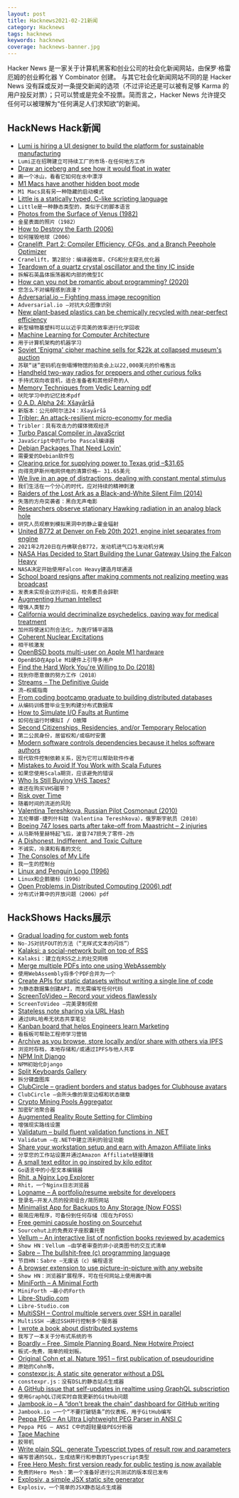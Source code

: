 ```yaml
---
layout: post
title: Hacknews2021-02-21新闻
category: Hacknews
tags: hacknews
keywords: hacknews
coverage: hacknews-banner.jpg
---
```


Hacker News 是一家关于计算机黑客和创业公司的社会化新闻网站，由保罗·格雷厄姆的创业孵化器 Y Combinator 创建。
与其它社会化新闻网站不同的是 Hacker News 没有踩或反对一条提交新闻的选项（不过评论还是可以被有足够 Karma 的用户投反对票）；只可以赞或是完全不投票。简而言之，Hacker News 允许提交任何可以被理解为“任何满足人们求知欲”的新闻。

## HackNews Hack新闻


- [Lumi is hiring a UI designer to build the platform for sustainable manufacturing](https://www.lumi.com/jobs)
- `Lumi正在招聘建立可持续工厂的市场-在任何地方工作`
- [Draw an iceberg and see how it would float in water](https://joshdata.me/iceberger.html)
- `画一个冰山，看看它如何在水中漂浮`
- [M1 Macs have another hidden boot mode](https://eclecticlight.co/2021/02/20/m1-macs-have-another-hidden-boot-mode/)
- `M1 Macs具有另一种隐藏的启动模式`
- [Little is a statically typed, C-like scripting language](http://www.little-lang.org/)
- `Little是一种静态类型的，类似于C的脚本语言`
- [Photos from the Surface of Venus (1982)](https://twitter.com/barry/status/1362520729305112576)
- `金星表面的照片（1982）`
- [How to Destroy the Earth (2006)](https://qntm.org/destroy)
- `如何摧毁地球（2006）`
- [Cranelift, Part 2: Compiler Efficiency, CFGs, and a Branch Peephole Optimizer](https://cfallin.org/blog/2021/01/22/cranelift-isel-2/)
- `Cranelift，第2部分：编译器效率，CFG和分支窥孔优化器`
- [Teardown of a quartz crystal oscillator and the tiny IC inside](https://www.righto.com/2021/02/teardown-of-quartz-crystal-oscillator.html)
- `拆解石英晶体振荡器和内部的微型IC`
- [How can you not be romantic about programming? (2020)](https://thorstenball.com/blog/2020/09/08/how-can-you-not-be-romantic-about-programming/)
- `您怎么不对编程感到浪漫？`
- [Adversarial.io – Fighting mass image recognition](https://adversarial.io)
- `Adversarial.io –对抗大众图像识别`
- [New plant-based plastics can be chemically recycled with near-perfect efficiency](https://academictimes.com/new-plant-based-plastics-can-be-chemically-recycled-with-near-perfect-efficiency/)
- `新型植物基塑料可以以近乎完美的效率进行化学回收`
- [Machine Learning for Computer Architecture](https://ai.googleblog.com/2021/02/machine-learning-for-computer.html)
- `用于计算机架构的机器学习`
- [Soviet 'Enigma' cipher machine sells for $22k at collapsed museum's auction](https://www.theregister.com/2021/02/17/soviet_spy_gadgets_museum_auction/)
- `苏联“谜”密码机在倒塌博物馆的拍卖会上以22,000美元的价格售出`
- [Handheld two-way radios for preppers and other curious folks](https://lcamtuf.coredump.cx/prep/handheld.html)
- `手持式双向收音机，适合准备者和其他好奇的人`
- [Memory Techniques from Vedic Learning pdf](https://artofmemory.com/files/forum/1183/divideandlink_0.pdf)
- `吠陀学习中的记忆技术pdf`
- [0 A.D. Alpha 24: Xšayāršā](https://play0ad.com/new-release-0-a-d-alpha-24-xsayarsa/)
- `新版本：公元0阿尔法24：Xšayāršā`
- [Tribler: An attack-resilient micro-economy for media](https://github.com/Tribler/tribler/wiki#tribler-an-attack-resilient-micro-economy-for-media)
- `Tribler：具有攻击力的媒体微观经济`
- [Turbo Pascal Compiler in JavaScript](https://github.com/lkesteloot/turbopascal)
- `JavaScript中的Turbo Pascal编译器`
- [Debian Packages That Need Lovin'](https://wnpp.debian.net/)
- `需要爱的Debian软件包`
- [Clearing price for supplying power to Texas grid –$31.65](http://www.ercot.com/content/cdr/contours/rtmLmp.html)
- `向得克萨斯州电网供电的清算价格– 31.65美元`
- [We live in an age of distractions, dealing with constant mental stimulus](https://www.lostbookofsales.com/age-of-distractions/)
- `我们生活在一个分心的时代，应对持续的精神刺激`
- [Raiders of the Lost Ark as a Black-and-White Silent Film (2014)](https://extension765.com/blogs/soderblog/raiders)
- `失落的方舟突袭者：黑白无声电影`
- [Researchers observe stationary Hawking radiation in an analog black hole](https://phys.org/news/2021-02-stationary-hawking-analog-black-hole.html)
- `研究人员观察到模拟黑洞中的静止霍金辐射`
- [United B772 at Denver on Feb 20th 2021, engine inlet separates from engine](https://avherald.com/h?article=4e35503b&opt=0)
- `2021年2月20日在丹佛联合B772，发动机进气口与发动机分离`
- [NASA Has Decided to Start Building the Lunar Gateway Using the Falcon Heavy](https://www.universetoday.com/150124/nasa-has-decided-to-start-building-the-lunar-gateway-using-the-falcon-heavy/)
- `NASA决定开始使用Falcon Heavy建造月球通道`
- [School board resigns after making comments not realizing meeting was broadcast](https://ktla.com/news/california/entire-bay-area-school-board-resigns-after-making-disparaging-comments-about-parents-without-realizing-meeting-was-being-broadcast/)
- `发表未实现会议的评论后，校务委员会辞职`
- [Augmenting Human Intellect](https://www.dougengelbart.org/content/view/138)
- `增强人类智力`
- [California would decriminalize psychedelics, paving way for medical treatment](https://www.theguardian.com/us-news/2021/feb/17/california-bill-decriminalize-psychedelic-drugs)
- `加州将使迷幻剂合法化，为医疗铺平道路`
- [Coherent Nuclear Excitations](https://www.mpg.de/16449701/coherent-nuclear-excitations)
- `相干核激发`
- [OpenBSD boots multi-user on Apple M1 hardware](https://marc.info/?l=openbsd-arm&m=161386122115249&w=2)
- `OpenBSD在Apple M1硬件上引导多用户`
- [Find the Hard Work You're Willing to Do (2018)](http://www.cs.uni.edu/%7Ewallingf/blog/archives/monthly/2018-10.html#e2018-10-21T09_53_29.htm)
- `找到你愿意做的努力工作（2018）`
- [Streams – The Definitive Guide](https://web.dev/streams/)
- `流–权威指南`
- [From coding bootcamp graduate to building distributed databases](https://richardartoul.medium.com/from-coding-bootcamp-graduate-to-building-distributed-databases-29acbb723d8)
- `从编码训练营毕业生到构建分布式数据库`
- [How to Simulate I/O Faults at Runtime](https://chaos-mesh.org/blog/how-to-simulate-io-faults-at-runtime/)
- `如何在运行时模拟I / O故障`
- [Second Citizenships, Residencies, and/or Temporary Relocation](https://www.lesswrong.com/posts/jHnFBHrwiNb5xvLBM/second-citizenships-residencies-and-or-temporary-relocation)
- `第二公民身份，居留权和/或临时安置`
- [Modern software controls dependencies because it helps software authors](https://utcc.utoronto.ca/~cks/space/blog/tech/BundlingHelpsSoftwareAuthors)
- `现代软件控制依赖关系，因为它可以帮助软件作者`
- [Mistakes to Avoid If You Work with Scala Futures](https://medium.com/codestory/6-mistakes-to-avoid-if-you-work-with-scala-future-f5878e8a8791)
- `如果您使用Scala期货，应该避免的错误`
- [Who Is Still Buying VHS Tapes?](https://www.nytimes.com/2021/02/20/style/vhs-tapes.html)
- `谁还在购买VHS磁带？`
- [Risk over Time](https://danluu.com/norstad/risk-time/)
- `随着时间的流逝的风险`
- [Valentina Tereshkova, Russian Pilot Cosmonaut (2010)](https://web.archive.org/web/20101119161243/http://astronautix.com/astros/terhkova.htm)
- `瓦伦蒂娜·捷列什科娃（Valentina Tereshkova），俄罗斯宇航员（2010）`
- [Boeing 747 loses parts after take-off from Maastricht – 2 injuries](https://www.aviation24.be/airlines/longtail-aviation/boeing-747-loses-parts-after-take-off-from-maastricht-diverts-to-liege-two-people-injured/)
- `从马斯特里赫特起飞后，波音747损失了零件-2伤`
- [A Dishonest, Indifferent, and Toxic Culture](https://huixiangvoice.medium.com/a-dishonest-indifferent-and-toxic-culture-113339aa67e9)
- `不诚实，冷漠和有毒的文化`
- [The Consoles of My Life](https://microship.com/consoles/)
- `我一生的控制台`
- [Linux and Penguin Logo (1996)](https://lkml.org/lkml/1996/5/12/136)
- `Linux和企鹅徽标（1996）`
- [Open Problems in Distributed Computing (2006) pdf](http://www.cs.yale.edu/homes/aspnes/papers/beatcs-column-2006.pdf)
- `分布式计算中的开放问题（2006）pdf`


## HackShows Hacks展示

- [ Gradual loading for custom web fonts](https://github.com/Y2Z/invisible-ink)
- `No-JS对抗FOUT的方法（“无样式文本的闪烁”）`
- [ Kalaksi: a social-network built on top of RSS](https://www.kalaksi.com)
- `Kalaksi：建立在RSS之上的社交网络`
- [ Merge multiple PDFs into one using WebAssembly](http://localpdf.tech/)
- `使用WebAssembly将多个PDF合并为一个`
- [ Create APIs for static datasets without writing a single line of code](https://github.com/roapi/roapi#roapi)
- `为静态数据集创建API，而无需编写任何代码`
- [ ScreenToVideo – Record your videos flawlessly](https://screentovideo.com/)
- `ScreenToVideo –完美录制视频`
- [ Stateless note sharing via URL Hash](https://n0tes.github.io)
- `通过URL哈希无状态共享笔记`
- [ Kanban board that helps Engineers learn Marketing](https://phireworks.co/pro/?pro)
- `看板板可帮助工程师学习营销`
- [ Archive as you browse, store locally and/or share with others via IPFS](https://archiveweb.page)
- `浏览时存档，本地存储和/或通过IPFS与他人共享`
- [ NPM Init Django](https://www.npmjs.com/package/create-django)
- `NPM初始化Django`
- [ Split Keyboards Gallery](https://aposymbiont.github.io/split-keyboards/)
- `拆分键盘图库`
- [ ClubCircle – gradient borders and status badges for Clubhouse avatars](https://clubcircle.app)
- `ClubCircle –会所头像的渐变边框和状态徽章`
- [ Crypto Mining Pools Aggregator](https://github.com/ilmoi/mining-pools-aggregator)
- `加密矿池聚合器`
- [ Augmented Reality Route Setting for Climbing](https://www.youtube.com/watch?v=_z9797LFm4c)
- `增强现实路线设置`
- [ Validatum – build fluent validation functions in .NET](https://github.com/bsheldrick/validatum)
- `Validatum –在.NET中建立流利的验证功能`
- [ Share your workstation setup and earn with Amazon Affiliate links](https://workstations.shop)
- `分享您的工作站设置并通过Amazon Affiliate链接赚钱`
- [ A small text editor in go inspired by kilo editor](https://github.com/hibiken/kiss)
- `Go语言中的小型文本编辑器`
- [ Rhit, a Nginx Log Explorer](https://github.com/Canop/rhit)
- `Rhit，一个Nginx日志浏览器`
- [ Logname – A portfolio/resume website for developers](https://www.logname.dev/)
- `登录名–开发人员的投资组合/简历网站`
- [ Minimalist App for Backups to Any Storage (Now FOSS)](https://github.com/bimbashrestha/blobbackup)
- `极简应用程序，可备份到任何存储（现在为FOSS）`
- [ Free gemini capsule hosting on Sourcehut](https://portal.drewdevault.com/x/srht.site)
- `Sourcehut上的免费双子座胶囊托管`
- [ Vellum – An interactive list of nonfiction books reviewed by academics](https://vellum.tachy.org)
- `Show HN：Vellum –由学者审查的非小说类图书的交互式清单`
- [ Sabre – The bullshit-free (c) programming language](https://github.com/garritfra/sabre)
- `节目HN：Sabre –无废话（c）编程语言`
- [ A browser extension to use picture-in-picture with any website](https://www.tabfloater.io/)
- `Show HN：浏览器扩展程序，可在任何网站上使用画中画`
- [ MiniForth – A Minimal Forth](https://github.com/davidjade/MiniForth)
- `MiniForth –最小的Forth`
- [ Libre-Studio.com](https://libre-studio.com/)
- `Libre-Studio.com`
- [ MultiSSH – Control multiple servers over SSH in parallel](https://multissh.dev/)
- `MultiSSH –通过SSH并行控制多个服务器`
- [ I wrote a book about distributed systems](https://understandingdistributed.systems)
- `我写了一本关于分布式系统的书`
- [ Boardly – Free, Simple Planning Board. New Hotwire Project](https://boardlyapp.com)
- `板式–免费，简单的规划板。`
- [ Original Cohn et al. Nature 1951 – first publication of pseudouridine](https://i.imgur.com/cxGaFhA.jpeg)
- `原始的Cohn等。 `
- [ constexpr.js: A static site generator without a DSL](https://fctorial.github.io/posts/constexpr.js.html)
- `constexpr.js：没有DSL的静态站点生成器`
- [ A GitHub issue that self-updates in realtime using GraphQL subscription](https://github.com/zaiste/zaiste.net/issues/14)
- `使用GraphQL订阅实时自我更新的GitHub问题`
- [ Jambook.io – A “don't break the chain” dashboard for GitHub writing](https://www.jambook.io/)
- `Jambook.io –一个“不要打破链条”的仪表板，用于GitHub编写`
- [ Peppa PEG – An Ultra Lightweight PEG Parser in ANSI C](item?id=26210196)
- `Peppa PEG – ANSI C中的超轻量级PEG分析器`
- [ Tape Machine](https://www.youtube.com/watch?v=XlQkZrrQx3U&feature=youtu.be)
- `胶带机`
- [ Write plain SQL, generate Typescript types of result row and parameters](https://github.com/beenotung/gen-sql-type)
- `编写普通的SQL，生成结果行和参数的Typescript类型`
- [ Free Hero Mesh: first version ready for public testing is now available](item?id=26209827)
- `免费的Hero Mesh：第一个准备好进行公共测试的版本现已发布`
- [ Explosiv, a simple JSX static site generator](item?id=26209235)
- `Explosiv，一个简单的JSX静态站点生成器`

